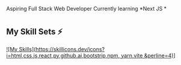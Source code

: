 Aspiring Full Stack Web Developer
Currently learning *Next JS *
#
## My Skill Sets ⚡
[![My Skills](https://skillicons.dev/icons?i=html,css,js,react,py,github,ai,bootstrip,npm, yarn,vite &perline=4)](https://skillicons.dev)]

#
